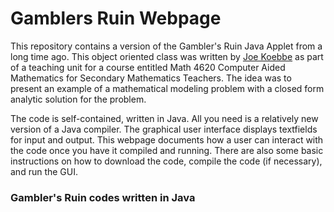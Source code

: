 # Gamblers Ruin Webpage

This repository contains a version of the Gambler's Ruin Java Applet from a long time ago. This object oriented class was written
by [Joe Koebbe](https://jvkoebbe.github.io/gamblersruin) as part of a teaching unit for a course entitled Math 4620 Computer Aided
Mathematics for Secondary Mathematics Teachers. The idea was to present an example of a mathematical modeling problem with a
closed form analytic solution for the problem.

The code is self-contained, written in Java. All you need is a relatively new version of a Java compiler. The graphical user
interface displays textfields for input and output. This webpage documents how a user can interact with the code once you have
it compiled and running. There are also some basic instructions on how to download the code, compile the code (if necessary),
and run the GUI.

### Gambler's Ruin codes written in Java
